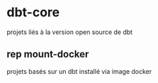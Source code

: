 # dbt-core
projets liés à la version open source de dbt

## rep mount-docker
projets basés sur un dbt installé via image docker
